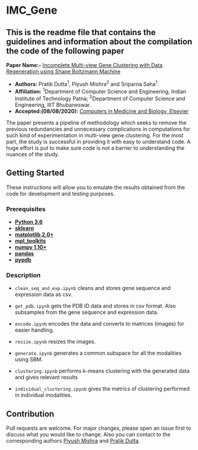 # IMC_Gene


## This is the readme file that contains the guidelines and information about the compilation the code of the following paper

**Paper Name:-** [Incomplete Multi-view Gene Clustering with Data Regeneration using Shape Boltzmann Machine]() 

- **Authors:** Pratik Dutta<sup>1</sup>, Piyush Mishra<sup>2</sup> and Sriparna Saha<sup>1</sup>.
- **Affiliation:** <sup>1</sup>Department of Computer Science and Engineering, Indian Institute of Technology Patna; <sup>2</sup>Department of Computer Science and Engineering, IIIT Bhubaneswar.  
- **Accepted:(08/08/2020):** [Computers in Medicine and Biology, Elsevier](https://www.springer.com/journal/11042/)

The paper presents a pipeline of methodology which seeks to remove the previous redundancies and unnecessary complications in computations for such kind of experimentation in multi-view gene clustering. For the most part, the study is successful in providing it with easy to understand code. A huge effort is put to make sure code is not a barrier to understanding the nuances of the study.

 ## Getting Started 
 These instructions will allow you to emulate the results obtained from the code for development and testing purposes.
 ### Prerequisites
* **[Python 3.6](https://www.python.org/downloads/)**
* **[sklearn](https://scikit-learn.org/stable/install.html)**
* **[matplotlib 2.0+](https://matplotlib.org/users/installing.html)**
* **[mpl_toolkits](https://matplotlib.org/2.0.2/mpl_toolkits/index.html)**
* **[numpy 1.10+](https://pypi.org/project/numpy/)**
* **[pandas](https://pypi.org/project/pandas/)**
* **[pypdb](https://pypi.org/project/pypdb/)**

### Description

* `clean_seq_and_exp.ipynb` cleans and stores gene sequence and expression data as csv.

* `get_pdb.ipynb` gets the PDB ID data and stores in csv format. Also subsamples from the gene sequence and expression data.

* `encode.ipynb` encodes the data and converts to matrices (images) for easier handling.

* `resize.ipynb` resizes the images.

* `generate.ipynb` generates a common subspace for all the modalities using SBM.

* `clustering.ipynb` performs k-means clustering with the generated data and gives relevant results

* `individual_clustering.ipynb` gives the metrics of clustering performed in individual modalities.

## Contribution
Pull requests are welcome. For major changes, please open an issue first to discuss what you would like to change. Also you can contact to the corresponding authors [Piyush Mishra](mailto:piyushmishra1999@gmail.com) and [Pratik Dutta](mailto:pratik.pcs16@iitp.ac.in).
